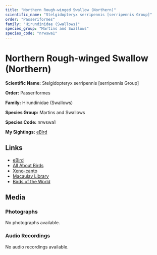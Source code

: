 ```yaml
---
title: "Northern Rough-winged Swallow (Northern)"
scientific_name: "Stelgidopteryx serripennis [serripennis Group]"
order: "Passeriformes"
family: "Hirundinidae (Swallows)"
species_group: "Martins and Swallows"
species_code: "nrwswa1"
---
```


# Northern Rough-winged Swallow (Northern)

**Scientific Name:** Stelgidopteryx serripennis [serripennis Group]

**Order:** Passeriformes

**Family:** Hirundinidae (Swallows)

**Species Group:** Martins and Swallows

**Species Code:** nrwswa1

**My Sightings:** [eBird](https://ebird.org/lifelist?r=world&time=life&spp=nrwswa1)

## Links
* [eBird](https://ebird.org/species/nrwswa1) 
* [All About Birds](https://www.allaboutbirds.org/guide/nrwswa1) 
* [Xeno-canto](https://www.xeno-canto.org/species/stelgidopteryx-serripennis-[serripennis-group]) 
* [Macaulay Library](https://search.macaulaylibrary.org/catalog?taxonCode=nrwswa1&sort=rating_rank_desc)
* [Birds of the World](https://birdsoftheworld.org/bow/species/nrwswa1)

## Media
### Photographs
No photographs available.

### Audio Recordings
No audio recordings available.
